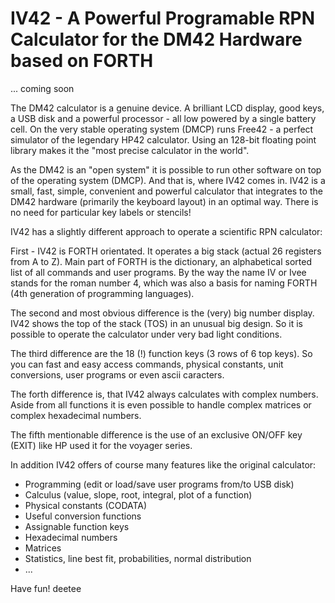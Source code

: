 # IV42 - A Powerful Programable RPN Calculator for the DM42 Hardware based on FORTH

... coming soon


The DM42 calculator is a genuine device. A brilliant LCD display, good keys, a
USB disk and a powerful processor - all low powered by a single battery cell.
On the very stable operating system (DMCP) runs Free42 - a perfect simulator of
the legendary HP42 calculator. Using an 128-bit floating point library makes it
the "most precise calculator in the world".

As the DM42 is an "open system" it is possible to run other software on top of
the operating system (DMCP). And that is, where IV42 comes in. IV42 is a small,
fast, simple, convenient and powerful calculator that integrates to the DM42
hardware (primarily the keyboard layout) in an optimal way. There is no need for
particular key labels or stencils!

IV42 has a slightly different approach to operate a scientific RPN calculator:

First - IV42 is FORTH orientated. It operates a big stack (actual 26 registers
from A to Z). Main part of FORTH is the dictionary, an alphabetical sorted
list of all commands and user programs. By the way the name IV or Ivee stands
for the roman number 4, which was also a basis for naming FORTH (4th
generation of programming languages).

The second and most obvious difference is the (very) big number display. IV42
shows the top of the stack (TOS) in an unusual big design. So it is possible
to operate the calculator under very bad light conditions.

The third difference are the 18 (!) function keys (3 rows of 6 top keys). So
you can fast and easy access commands, physical constants, unit conversions,
user programs or even ascii caracters.

The forth difference is, that IV42 always calculates with complex numbers.
Aside from all functions it is even possible to handle complex matrices or
complex hexadecimal numbers.

The fifth mentionable difference is the use of an exclusive ON/OFF key (EXIT)
like HP used it for the voyager series.

In addition IV42 offers of course many features like the original calculator:
* Programming (edit or load/save user programs from/to USB disk)
* Calculus (value, slope, root, integral, plot of a function)
* Physical constants (CODATA)
* Useful conversion functions
* Assignable function keys
* Hexadecimal numbers
* Matrices
* Statistics, line best fit, probabilities, normal distribution
* ...

Have fun!
deetee


